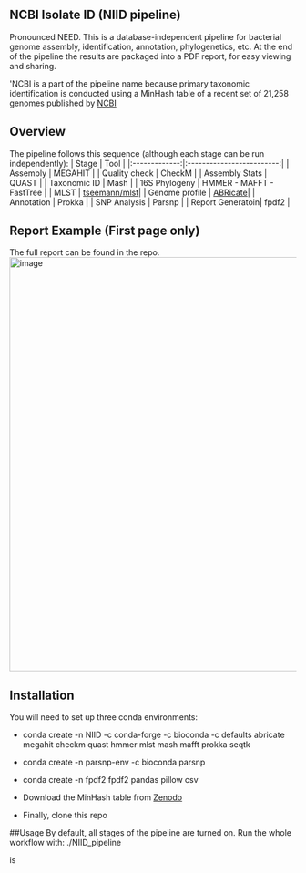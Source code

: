 ## NCBI Isolate ID (NIID pipeline)
Pronounced NEED. This is a database-independent pipeline for bacterial genome assembly, identification, annotation, phylogenetics, etc. At the end of the pipeline the results are packaged into a PDF report, for easy viewing and sharing.

'NCBI is a part of the pipeline name because primary taxonomic identification is conducted using a MinHash table of a recent set of 21,258 genomes published by [NCBI](https://ncbiinsights.ncbi.nlm.nih.gov/2025/01/14/updated-bacterial-and-archaeal-reference-genome-collection-2/)

## Overview
The pipeline follows this sequence (although each stage can be run independently):
| Stage        | Tool                       |
|:-------------:|:-------------------------:|
| Assembly       | MEGAHIT                  |
| Quality check  | CheckM                   |
| Assembly Stats | QUAST                    |
| Taxonomic ID   | Mash                     |
| 16S Phylogeny  | HMMER - MAFFT - FastTree |
| MLST           | [tseemann/mlst](https://github.com/tseemann/mlst/tree/master)|
| Genome profile | [ABRicate](https://github.com/tseemann/abricate)|
| Annotation     | Prokka |
| SNP Analysis   | Parsnp |
| Report Generatoin| fpdf2 |

## Report Example (First page only)
The full report can be found in the repo.
<img width="763" height="727" alt="image" src="https://github.com/user-attachments/assets/24f135d5-0516-43e1-8a30-6dcdcdb80866" />



## Installation
You will need to set up three conda environments:

- conda create -n NIID -c conda-forge -c bioconda -c defaults abricate megahit checkm quast hmmer mlst mash mafft prokka seqtk

- conda create -n parsnp-env -c bioconda parsnp

- conda create -n fpdf2 fpdf2 pandas pillow csv

- Download the MinHash table from [Zenodo](https://zenodo.org/records/15871983)

- Finally, clone this repo

##Usage
By default, all stages of the pipeline are turned on. Run the whole workflow with:
./NIID_pipeline <file>

<file> is 



